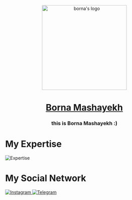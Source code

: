 
<div align="center">
  <img src="[./favicon.png](https://blog.bornamashayekh.ir/wp-content/uploads/2024/07/blog-icon-1.png)" alt="borna's logo" width="270px" />
</div>

<div align='center'>
    <h1>
    <a href='https://instagram.com/bornamashayekh'>Borna Mashayekh</a>
  </h1>
  <h3>this is Borna Mashayekh :)</h3>
</div>
 
  
<div>
  <h1>My Expertise</h1>
  <img src='https://skillicons.dev/icons?i=html,css,javascript,git,github,ts,php,py,tailwindcss,bootstrap,sass,mysql,jquery,nodejs,wordpress,angular,ps' alt='Expertise'/>
</div>

<h1>My Social Network</h1>
<a href="https://instagram.com/bornamasahyekh" rel="nofollow">
    <img alt="Instagram" src="https://camo.githubusercontent.com/94b50d6a71e67a79d85b051d8af86ad7cc541a7304e6db4825430830e9a43383/68747470733a2f2f696d672e736869656c64732e696f2f62616467652f496e7374616772616d2d2532334534343035462e7376673f7374796c653d666f722d7468652d6261646765266c6f676f3d496e7374616772616d266c6f676f436f6c6f723d7768697465" data-canonical-src="https://img.shields.io/badge/Instagram-%23E4405F.svg?style=for-the-badge&amp;logo=Instagram&amp;logoColor=white" style="max-width: 100%;">
</a>
<a href="https://t.me/borna_mashayekh" rel="nofollow">
    <img alt="Telegram" src="https://camo.githubusercontent.com/8f41682a178e57a174d0c6042e9cdb842c6329b24c34b2bf4206c25e933073a9/68747470733a2f2f696d672e736869656c64732e696f2f62616467652f54656c656772616d2d3243413545303f7374796c653d666f722d7468652d6261646765266c6f676f3d74656c656772616d266c6f676f436f6c6f723d7768697465" data-canonical-src="https://img.shields.io/badge/Telegram-2CA5E0?style=for-the-badge&amp;logo=telegram&amp;logoColor=white" style="max-width: 100%;">
</a>
<!-- <a href="https://www.youtube.com/@soufilearn" rel="nofollow">
    <img alt="YouTube" src="https://camo.githubusercontent.com/a67feba4f5643de3002051e6c0957687aa81bab72741956e80905f3589795ddb/68747470733a2f2f696d672e736869656c64732e696f2f62616467652f596f75547562652d2532334646303030302e7376673f7374796c653d666f722d7468652d6261646765266c6f676f3d596f7554756265266c6f676f436f6c6f723d7768697465" data-canonical-src="https://img.shields.io/badge/YouTube-%23FF0000.svg?style=for-the-badge&amp;logo=YouTube&amp;logoColor=white" style="max-width: 100%;">
</a> -->
